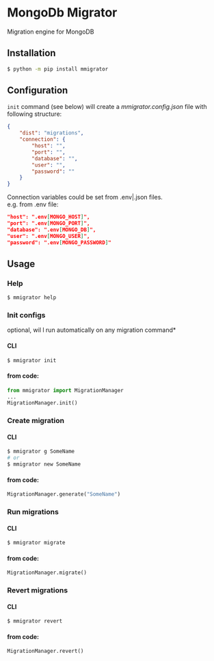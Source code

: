 # MongoDb Migrator
Migration engine for MongoDB

## Installation

```bash
$ python -m pip install mmigrator
```

## Configuration
`init` command (see below) will create a *mmigrator.config.json* file
with following structure:

```json
{
    "dist": "migrations",
    "connection": {
        "host": "",
        "port": "",
        "database": "",
        "user": "",
        "password": ""
    }
}
```
Connection variables could be set from .env|.json files.\
e.g. from .env file:
```json
"host": ".env[MONGO_HOST]",
"port": ".env[MONGO_PORT]",
"database": ".env[MONGO_DB]",
"user": ".env[MONGO_USER]",
"password": ".env[MONGO_PASSWORD]"
```

## Usage

### Help
```bash
$ mmigrator help
```

### Init configs
optional, wil l run automatically on any migration command*
#### CLI 
```bash
$ mmigrator init
```

#### from code:
```py
from mmigrator import MigrationManager
...
MigrationManager.init()
```

### Create migration
#### CLI
```bash
$ mmigrator g SomeName
# or
$ mmigrator new SomeName
```

#### from code:
```py
MigrationManager.generate("SomeName")
```

### Run migrations
#### CLI
```bash
$ mmigrator migrate
```

#### from code:
```py
MigrationManager.migrate()
```


### Revert migrations
#### CLI
```bash
$ mmigrator revert
```

#### from code:
```py
MigrationManager.revert()
```